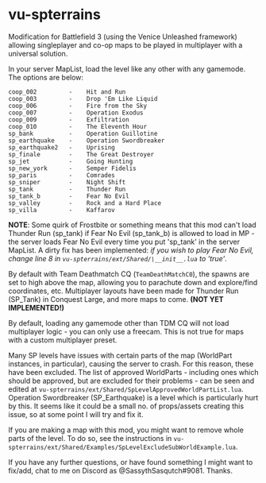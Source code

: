 # vu-spterrains
Modification for Battlefield 3 (using the Venice Unleashed framework) allowing singleplayer and co-op maps to be played in multiplayer with a universal solution.

In your server MapList, load the level like any other with any gamemode. The options are below:

```
coop_002         -    Hit and Run
coop_003         -    Drop 'Em Like Liquid
coop_006         -    Fire from the Sky
coop_007         -    Operation Exodus
coop_009         -    Exfiltration
coop_010         -    The Eleventh Hour
sp_bank          -    Operation Guillotine
sp_earthquake    -    Operation Swordbreaker
sp_earthquake2   -    Uprising
sp_finale        -    The Great Destroyer
sp_jet           -    Going Hunting
sp_new_york      -    Semper Fidelis
sp_paris         -    Comrades
sp_sniper        -    Night Shift
sp_tank          -    Thunder Run
sp_tank_b        -    Fear No Evil
sp_valley        -    Rock and a Hard Place
sp_villa         -    Kaffarov
```

**NOTE**: Some quirk of Frostbite or something means that this mod can't load Thunder Run (sp_tank) if Fear No Evil (sp_tank_b) is allowed to load in MP - the server loads Fear No Evil every time you put 'sp_tank' in the server MapList. A dirty fix has been implemented: *if you wish to play Fear No Evil, change line 8 in `vu-spterrains/ext/Shared/\__init__.lua` to 'true'*.

By default with Team Deathmatch CQ (`TeamDeathMatchC0`), the spawns are set to high above the map, allowing you to parachute down and explore/find coordinates, etc. Multiplayer layouts have been made for Thunder Run (SP_Tank) in Conquest Large, and more maps to come. **(NOT YET IMPLEMENTED!)** 

By default, loading any gamemode other than TDM CQ will not load multiplayer logic - you can only use a freecam. This is not true for maps with a custom multiplayer preset.

Many SP levels have issues with certain parts of the map (WorldPart instances, in particular), causing the server to crash. For this reason, these have been excluded. The list of approved WorldParts - including ones which should be approved, but are excluded for their problems - can be seen and edited at `vu-spterrains/ext/Shared/SpLevelApprovedWorldPartList.lua`. Operation Swordbreaker (SP_Earthquake) is a level which is particularly hurt by this. It seems like it could be a small no. of props/assets creating this issue, so at some point I will try and fix it.

If you are making a map with this mod, you might want to remove whole parts of the level. To do so, see the instructions in `vu-spterrains/ext/Shared/Examples/SpLevelExcludeSubWorldExample.lua`.

If you have any further questions, or have found something I might want to fix/add, chat to me on Discord as @SassythSasqutch#9081. Thanks.